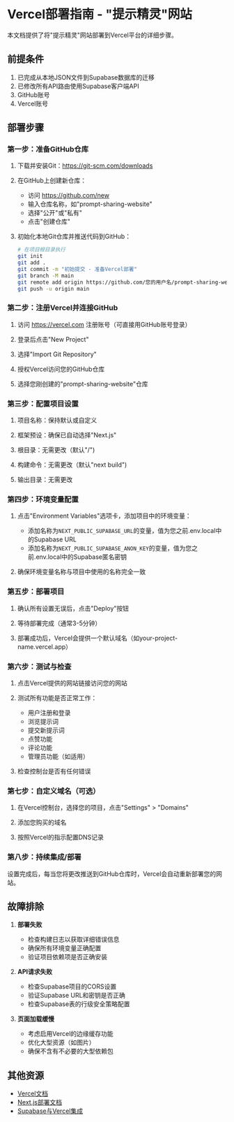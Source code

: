 # Vercel部署指南 - "提示精灵"网站

本文档提供了将"提示精灵"网站部署到Vercel平台的详细步骤。

## 前提条件

1. 已完成从本地JSON文件到Supabase数据库的迁移
2. 已修改所有API路由使用Supabase客户端API
3. GitHub账号
4. Vercel账号

## 部署步骤

### 第一步：准备GitHub仓库

1. 下载并安装Git：https://git-scm.com/downloads

2. 在GitHub上创建新仓库：
   - 访问 https://github.com/new
   - 输入仓库名称，如"prompt-sharing-website"
   - 选择"公开"或"私有"
   - 点击"创建仓库"

3. 初始化本地Git仓库并推送代码到GitHub：
   ```bash
   # 在项目根目录执行
   git init
   git add .
   git commit -m "初始提交 - 准备Vercel部署"
   git branch -M main
   git remote add origin https://github.com/您的用户名/prompt-sharing-website.git
   git push -u origin main
   ```

### 第二步：注册Vercel并连接GitHub

1. 访问 https://vercel.com 注册账号（可直接用GitHub账号登录）

2. 登录后点击"New Project"

3. 选择"Import Git Repository"

4. 授权Vercel访问您的GitHub仓库

5. 选择您刚创建的"prompt-sharing-website"仓库

### 第三步：配置项目设置

1. 项目名称：保持默认或自定义

2. 框架预设：确保已自动选择"Next.js"

3. 根目录：无需更改（默认"/")

4. 构建命令：无需更改（默认"next build")

5. 输出目录：无需更改

### 第四步：环境变量配置

1. 点击"Environment Variables"选项卡，添加项目中的环境变量：

   - 添加名称为`NEXT_PUBLIC_SUPABASE_URL`的变量，值为您之前.env.local中的Supabase URL
   - 添加名称为`NEXT_PUBLIC_SUPABASE_ANON_KEY`的变量，值为您之前.env.local中的Supabase匿名密钥

2. 确保环境变量名称与项目中使用的名称完全一致

### 第五步：部署项目

1. 确认所有设置无误后，点击"Deploy"按钮

2. 等待部署完成（通常3-5分钟）

3. 部署成功后，Vercel会提供一个默认域名（如your-project-name.vercel.app）

### 第六步：测试与检查

1. 点击Vercel提供的网站链接访问您的网站

2. 测试所有功能是否正常工作：
   - 用户注册和登录
   - 浏览提示词
   - 提交新提示词
   - 点赞功能
   - 评论功能
   - 管理员功能（如适用）

3. 检查控制台是否有任何错误

### 第七步：自定义域名（可选）

1. 在Vercel控制台，选择您的项目，点击"Settings" > "Domains"

2. 添加您购买的域名

3. 按照Vercel的指示配置DNS记录

### 第八步：持续集成/部署

设置完成后，每当您将更改推送到GitHub仓库时，Vercel会自动重新部署您的网站。

## 故障排除

1. **部署失败**
   - 检查构建日志以获取详细错误信息
   - 确保所有环境变量正确配置
   - 验证项目依赖项是否正确安装

2. **API请求失败**
   - 检查Supabase项目的CORS设置
   - 验证Supabase URL和密钥是否正确
   - 检查Supabase表的行级安全策略配置

3. **页面加载缓慢**
   - 考虑启用Vercel的边缘缓存功能
   - 优化大型资源（如图片）
   - 确保不含有不必要的大型依赖包

## 其他资源

- [Vercel文档](https://vercel.com/docs)
- [Next.js部署文档](https://nextjs.org/docs/deployment)
- [Supabase与Vercel集成](https://supabase.com/docs/guides/integrations/vercel) 